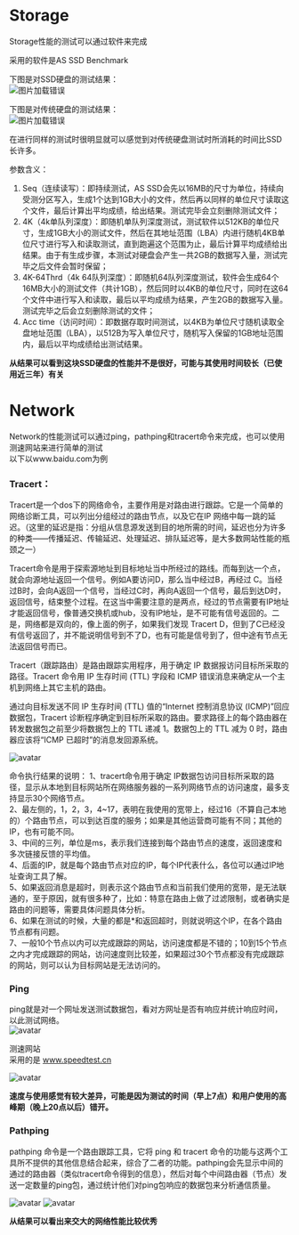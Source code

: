 # Storage #

Storage性能的测试可以通过软件来完成

采用的软件是AS SSD Benchmark  

下图是对SSD硬盘的测试结果：  
![图片加载错误](storage1.PNG)

下图是对传统硬盘的测试结果：  
![图片加载错误](storage2.PNG)

在进行同样的测试时很明显就可以感觉到对传统硬盘测试时所消耗的时间比SSD长许多。  


参数含义：  

1. Seq（连续读写）：即持续测试，AS SSD会先以16MB的尺寸为单位，持续向受测分区写入，生成1个达到1GB大小的文件，然后再以同样的单位尺寸读取这个文件，最后计算出平均成绩，给出结果。测试完毕会立刻删除测试文件；  
2. 4K（4k单队列深度）：即随机单队列深度测试，测试软件以512KB的单位尺寸，生成1GB大小的测试文件，然后在其地址范围（LBA）内进行随机4KB单位尺寸进行写入和读取测试，直到跑遍这个范围为止，最后计算平均成绩给出结果。由于有生成步骤，本测试对硬盘会产生一共2GB的数据写入量，测试完毕之后文件会暂时保留；
3. 4K-64Thrd（4k 64队列深度）：即随机64队列深度测试，软件会生成64个16MB大小的测试文件（共计1GB），然后同时以4KB的单位尺寸，同时在这64个文件中进行写入和读取，最后以平均成绩为结果，产生2GB的数据写入量。测试完毕之后会立刻删除测试的文件；
4. Acc time（访问时间）：即数据存取时间测试，以4KB为单位尺寸随机读取全盘地址范围（LBA），以512B为写入单位尺寸，随机写入保留的1GB地址范围内，最后以平均成绩给出测试结果。

**从结果可以看到这块SSD硬盘的性能并不是很好，可能与其使用时间较长（已使用近三年）有关**

# Network #  

Network的性能测试可以通过ping，pathping和tracert命令来完成，也可以使用测速网站来进行简单的测试  
以下以www.baidu.com为例  

### Tracert： ###  

Tracert是一个dos下的网络命令，主要作用是对路由进行跟踪。它是一个简单的网络诊断工具，可以列出分组经过的路由节点，以及它在IP 网络中每一跳的延迟。（这里的延迟是指：分组从信息源发送到目的地所需的时间，延迟也分为许多的种类——传播延迟、传输延迟、处理延迟、排队延迟等，是大多数网站性能的瓶颈之一）  

Tracert命令是用于探索源地址到目标地址当中所经过的路线。而每到达一个点，就会向源地址返回一个信号。例如A要访问D，那么当中经过B，再经过 C。当经过B时，会向A返回一个信号，当经过C时，再向A返回一个信号，最后到达D时，返回信号，结束整个过程。在这当中需要注意的是两点，经过的节点需要有IP地址才能返回信号，像普通交换机或hub，没有IP地址，是不可能有信号返回的。二是，网络都是双向的，像上面的例子，如果我们发现 Tracert D，但到了C已经没有信号返回了，并不能说明信号到不了D，也有可能是信号到了，但中途有节点无法返回信号而已。  

Tracert（跟踪路由）是路由跟踪实用程序，用于确定 IP 数据报访问目标所采取的路径。Tracert 命令用 IP 生存时间 (TTL) 字段和 ICMP 错误消息来确定从一个主机到网络上其它主机的路由。  

通过向目标发送不同 IP 生存时间 (TTL) 值的“Internet 控制消息协议 (ICMP)”回应数据包，Tracert 诊断程序确定到目标所采取的路由。要求路径上的每个路由器在转发数据包之前至少将数据包上的 TTL 递减 1。数据包上的 TTL 减为 0 时，路由器应该将“ICMP 已超时”的消息发回源系统。  

![avatar](network1.PNG)

命令执行结果的说明：
      1、tracert命令用于确定 IP数据包访问目标所采取的路径，显示从本地到目标网站所在网络服务器的一系列网络节点的访问速度，最多支持显示30个网络节点。    
      2、最左侧的，1，2，3，4~17，表明在我使用的宽带上，经过16（不算自己本地的）个路由节点，可以到达百度的服务；如果是其他运营商可能有不同；其他的IP，也有可能不同。   
      3、中间的三列，单位是ms，表示我们连接到每个路由节点的速度，返回速度和多次链接反馈的平均值。    
      4、后面的IP，就是每个路由节点对应的IP，每个IP代表什么，各位可以通过IP地址查询工具了解。  
      5、如果返回消息是超时，则表示这个路由节点和当前我们使用的宽带，是无法联通的，至于原因，就有很多种了，比如：特意在路由上做了过滤限制，或者确实是路由的问题等，需要具体问题具体分析。  
      6、如果在测试的时候，大量的都是*和返回超时，则就说明这个IP，在各个路由节点都有问题。  
      7、一般10个节点以内可以完成跟踪的网站，访问速度都是不错的；10到15个节点之内才完成跟踪的网站，访问速度则比较差，如果超过30个节点都没有完成跟踪的网站，则可以认为目标网站是无法访问的。  


### Ping  ###  

ping就是对一个网址发送测试数据包，看对方网址是否有响应并统计响应时间，以此测试网络。  
![avatar](network2.PNG)

测速网站  
采用的是  www.speedtest.cn 

![avatar](network3.PNG)

**速度与使用感觉有较大差异，可能是因为测试的时间（早上7点）和用户使用的高峰期（晚上20点以后）错开。**


### Pathping  ### 


pathping 命令是一个路由跟踪工具，它将 ping 和 tracert 命令的功能与这两个工具所不提供的其他信息结合起来，综合了二者的功能。pathping会先显示中间的通过的路由器（类似tracert命令得到的信息），然后对每个中间路由器（节点）发送一定数量的ping包，通过统计他们对ping包响应的数据包来分析通信质量。

![avatar](network4.PNG)
![avatar](network5.PNG)


**从结果可以看出来交大的网络性能比较优秀**
